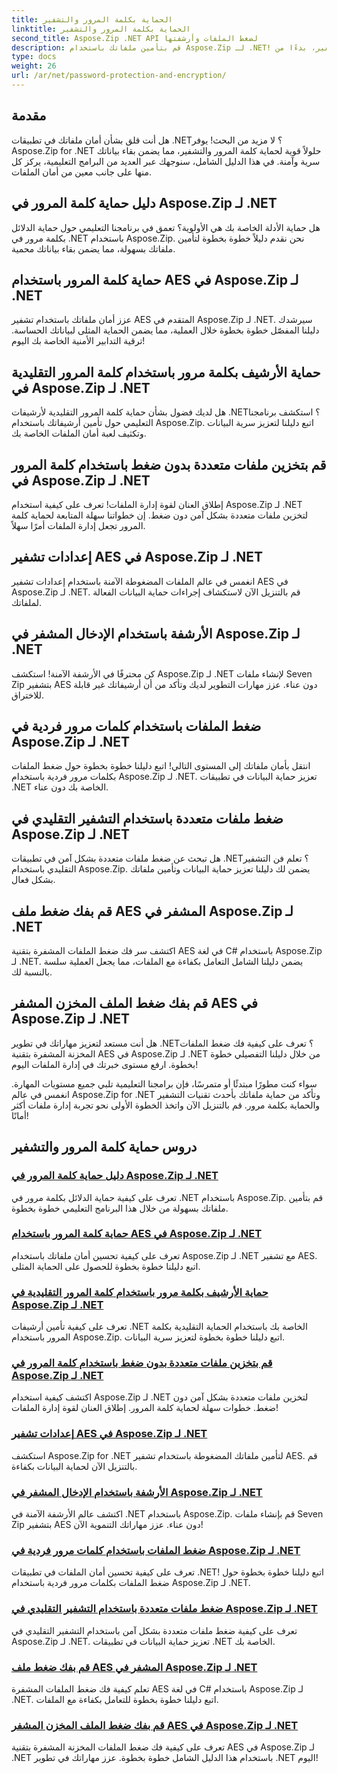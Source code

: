 ```yaml
---
title: الحماية بكلمة المرور والتشفير
linktitle: الحماية بكلمة المرور والتشفير
second_title: Aspose.Zip .NET API لضغط الملفات وأرشفتها
description: قم بتأمين ملفاتك باستخدام Aspose.Zip لـ .NET! تعرف على البرامج التعليمية خطوة بخطوة حول حماية كلمة المرور والتشفير، بدءًا من AES وحتى الطرق التقليدية.
type: docs
weight: 26
url: /ar/net/password-protection-and-encryption/
---
```


## مقدمة

هل أنت قلق بشأن أمان ملفاتك في تطبيقات .NET؟ لا مزيد من البحث! يوفر Aspose.Zip for .NET حلولاً قوية لحماية كلمة المرور والتشفير، مما يضمن بقاء بياناتك سرية وآمنة. في هذا الدليل الشامل، سنوجهك عبر العديد من البرامج التعليمية، يركز كل منها على جانب معين من أمان الملفات.

## دليل حماية كلمة المرور في Aspose.Zip لـ .NET

هل حماية الأدلة الخاصة بك هي الأولوية؟ تعمق في برنامجنا التعليمي حول حماية الدلائل بكلمة مرور في .NET باستخدام Aspose.Zip. نحن نقدم دليلاً خطوة بخطوة لتأمين ملفاتك بسهولة، مما يضمن بقاء بياناتك محمية.

## حماية كلمة المرور باستخدام AES في Aspose.Zip لـ .NET

عزز أمان ملفاتك باستخدام تشفير AES المتقدم في Aspose.Zip لـ .NET. سيرشدك دليلنا المفصّل خطوة بخطوة خلال العملية، مما يضمن الحماية المثلى لبياناتك الحساسة. ترقية التدابير الأمنية الخاصة بك اليوم!

## حماية الأرشيف بكلمة مرور باستخدام كلمة المرور التقليدية في Aspose.Zip لـ .NET

هل لديك فضول بشأن حماية كلمة المرور التقليدية لأرشيفات .NET؟ استكشف برنامجنا التعليمي حول تأمين أرشيفاتك باستخدام Aspose.Zip. اتبع دليلنا لتعزيز سرية البيانات وتكثيف لعبة أمان الملفات الخاصة بك.

## قم بتخزين ملفات متعددة بدون ضغط باستخدام كلمة المرور في Aspose.Zip لـ .NET

إطلاق العنان لقوة إدارة الملفات! تعرف على كيفية استخدام Aspose.Zip لـ .NET لتخزين ملفات متعددة بشكل آمن دون ضغط. إن خطواتنا سهلة المتابعة لحماية كلمة المرور تجعل إدارة الملفات أمرًا سهلاً.

## إعدادات تشفير AES في Aspose.Zip لـ .NET

انغمس في عالم الملفات المضغوطة الآمنة باستخدام إعدادات تشفير AES في Aspose.Zip لـ .NET. قم بالتنزيل الآن لاستكشاف إجراءات حماية البيانات الفعالة لملفاتك.

## الأرشفة باستخدام الإدخال المشفر في Aspose.Zip لـ .NET

كن محترفًا في الأرشفة الآمنة! استكشف Aspose.Zip لـ .NET لإنشاء ملفات Seven Zip بتشفير AES دون عناء. عزز مهارات التطوير لديك وتأكد من أن أرشيفاتك غير قابلة للاختراق.

## ضغط الملفات باستخدام كلمات مرور فردية في Aspose.Zip لـ .NET

انتقل بأمان ملفاتك إلى المستوى التالي! اتبع دليلنا خطوة بخطوة حول ضغط الملفات بكلمات مرور فردية باستخدام Aspose.Zip لـ .NET. تعزيز حماية البيانات في تطبيقات .NET الخاصة بك دون عناء.

## ضغط ملفات متعددة باستخدام التشفير التقليدي في Aspose.Zip لـ .NET

هل تبحث عن ضغط ملفات متعددة بشكل آمن في تطبيقات .NET؟ تعلم فن التشفير التقليدي باستخدام Aspose.Zip. يضمن لك دليلنا تعزيز حماية البيانات وتأمين ملفاتك بشكل فعال.

## قم بفك ضغط ملف AES المشفر في Aspose.Zip لـ .NET

اكتشف سر فك ضغط الملفات المشفرة بتقنية AES في لغة C# باستخدام Aspose.Zip لـ .NET. يضمن دليلنا الشامل التعامل بكفاءة مع الملفات، مما يجعل العملية سلسة بالنسبة لك.

## قم بفك ضغط الملف المخزن المشفر AES في Aspose.Zip لـ .NET

هل أنت مستعد لتعزيز مهاراتك في تطوير .NET؟ تعرف على كيفية فك ضغط الملفات المخزنة المشفرة بتقنية AES في Aspose.Zip لـ .NET من خلال دليلنا التفصيلي خطوة بخطوة. ارفع مستوى خبرتك في إدارة الملفات اليوم!

سواء كنت مطورًا مبتدئًا أو متمرسًا، فإن برامجنا التعليمية تلبي جميع مستويات المهارة. انغمس في عالم Aspose.Zip for .NET وتأكد من حماية ملفاتك بأحدث تقنيات التشفير والحماية بكلمة مرور. قم بالتنزيل الآن واتخذ الخطوة الأولى نحو تجربة إدارة ملفات أكثر أمانًا!
## دروس حماية كلمة المرور والتشفير
### [دليل حماية كلمة المرور في Aspose.Zip لـ .NET](./password-protect-directory/)
تعرف على كيفية حماية الدلائل بكلمة مرور في .NET باستخدام Aspose.Zip. قم بتأمين ملفاتك بسهولة من خلال هذا البرنامج التعليمي خطوة بخطوة.
### [حماية كلمة المرور باستخدام AES في Aspose.Zip لـ .NET](./password-protect-with-aes/)
تعرف على كيفية تحسين أمان ملفاتك باستخدام Aspose.Zip لـ .NET مع تشفير AES. اتبع دليلنا خطوة بخطوة للحصول على الحماية المثلى.
### [حماية الأرشيف بكلمة مرور باستخدام كلمة المرور التقليدية في Aspose.Zip لـ .NET](./password-protect-archive-traditional-password/)
تعرف على كيفية تأمين أرشيفات .NET الخاصة بك باستخدام الحماية التقليدية بكلمة المرور باستخدام Aspose.Zip. اتبع دليلنا خطوة بخطوة لتعزيز سرية البيانات.
### [قم بتخزين ملفات متعددة بدون ضغط باستخدام كلمة المرور في Aspose.Zip لـ .NET](./store-multiple-files-no-compression-password/)
اكتشف كيفية استخدام Aspose.Zip لـ .NET لتخزين ملفات متعددة بشكل آمن دون ضغط. خطوات سهلة لحماية كلمة المرور. إطلاق العنان لقوة إدارة الملفات!
### [إعدادات تشفير AES في Aspose.Zip لـ .NET](./aes-encryption-settings/)
استكشف Aspose.Zip for .NET لتأمين ملفاتك المضغوطة باستخدام تشفير AES. قم بالتنزيل الآن لحماية البيانات بكفاءة.
### [الأرشفة باستخدام الإدخال المشفر في Aspose.Zip لـ .NET](./archive-with-encrypted-entry/)
اكتشف عالم الأرشفة الآمنة في .NET باستخدام Aspose.Zip. قم بإنشاء ملفات Seven Zip بتشفير AES دون عناء. عزز مهاراتك التنموية الآن!
### [ضغط الملفات باستخدام كلمات مرور فردية في Aspose.Zip لـ .NET](./compress-files-individual-passwords/)
تعرف على كيفية تحسين أمان الملفات في تطبيقات .NET! اتبع دليلنا خطوة بخطوة حول ضغط الملفات بكلمات مرور فردية باستخدام Aspose.Zip لـ .NET.
### [ضغط ملفات متعددة باستخدام التشفير التقليدي في Aspose.Zip لـ .NET](./compress-multiple-files-traditional-encryption/)
تعرف على كيفية ضغط ملفات متعددة بشكل آمن باستخدام التشفير التقليدي في Aspose.Zip لـ .NET. تعزيز حماية البيانات في تطبيقات .NET الخاصة بك.
### [قم بفك ضغط ملف AES المشفر في Aspose.Zip لـ .NET](./decompress-aes-encrypted-file/)
تعلم كيفية فك ضغط الملفات المشفرة AES في لغة C# باستخدام Aspose.Zip لـ .NET. اتبع دليلنا خطوة بخطوة للتعامل بكفاءة مع الملفات.
### [قم بفك ضغط الملف المخزن المشفر AES في Aspose.Zip لـ .NET](./decompress-aes-encrypted-stored-file/)
تعرف على كيفية فك ضغط الملفات المخزنة المشفرة بتقنية AES في Aspose.Zip لـ .NET باستخدام هذا الدليل الشامل خطوة بخطوة. عزز مهاراتك في تطوير .NET اليوم!